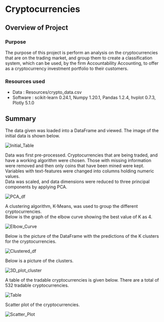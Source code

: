 # Cryptocurrencies

## Overview of Project 

### Purpose

The purpose of this project is perform an analysis on the cryptocurrencies that are on the trading market, and group them to create a classification system, which can be used, by the firm Accountability Accounting, to offer as a cryptocurrency investment portfolio to their customers.

### Resources used
- Data : Resources/crypto_data.csv
- Software : scikit-learn 0.24.1, Numpy 1.20.1, Pandas 1.2.4, hvplot 0.7.3, Plotly 5.1.0

## Summary
The data given was loaded into a DataFrame and viewed. The image of the initial data is shown below.

![Initial_Table](https://user-images.githubusercontent.com/71800628/131037053-33480c99-7dbc-4330-9ebf-77413355b7aa.png)

Data was first pre-processed. Cryptocurrencies that are being traded, and have a working algorithm were chosen. Those with missing information were removed and then only coins that have been mined were kept. Variables with text-features were changed into columns holding numeric values.\
Data was scaled, and data dimensions were reduced to three principal components by applying PCA.

![PCA_df](https://user-images.githubusercontent.com/71800628/131037341-ad43b682-618d-4168-82a1-c6cdeb392245.png)

A clustering algorithm, K-Means, was used to group the different cryptocurrencies.\
Below is the graph of the elbow curve showing the best value of K as 4.

![Elbow_Curve](https://user-images.githubusercontent.com/71800628/131037482-f7942132-e5b1-4fa2-90d9-b564f06bc6e9.png)

Below is the picture of the DataFrame with the predictions of the K clusters for the cryptocurrencies.

![Clustered_df](https://user-images.githubusercontent.com/71800628/131038130-47f248f0-a144-43a0-88af-ff485cfec4ef.png)

Below is a picture of the clusters.

![3D_plot_cluster](https://user-images.githubusercontent.com/71800628/131037687-aa55747a-c23d-4b5b-aac9-fe5174a95890.png)

A table of the tradable cryptocurrencies is given below. There are a total of 532 tradable cryptocurrencies.

![Table](https://user-images.githubusercontent.com/71800628/131037763-ee4f54ce-6927-4d24-8ce5-60f7792dcf42.png)

Scatter plot of the cryptocurrencies.

![Scatter_Plot](https://user-images.githubusercontent.com/71800628/131037808-7c7d6cc5-ff21-40fc-92cd-ced56c020890.png)
